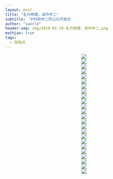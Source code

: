 ```yaml
---
layout: post
title: "名为物理，读作中二"
subtitle: '中科院中二所公众开放日'
author: "iworld"
header-img: img/2019-05-19-名为物理，读作中二.png
mathjax: true
tags:
  - 存档点
---
```


<div align="center"><img src='https://res.cloudinary.com/dzu6x6nqi/image/upload/v1558271628/iblog/openday/1.jpg'></div>
<div align='center'><img src='https://res.cloudinary.com/dzu6x6nqi/image/upload/v1558272968/iblog/openday/2019-05-19-%E5%90%8D%E4%B8%BA%E7%89%A9%E7%90%86_%E8%AF%BB%E4%BD%9C%E4%B8%AD%E4%BA%8C.png'></div>
<div align="center"><img src='https://res.cloudinary.com/dzu6x6nqi/image/upload/v1558271628/iblog/openday/2.jpg'></div>
<div align="center"><img src='https://res.cloudinary.com/dzu6x6nqi/image/upload/v1558271628/iblog/openday/3.jpg'></div>
<div align="center"><img src='https://res.cloudinary.com/dzu6x6nqi/image/upload/v1558271628/iblog/openday/4.jpg'></div>
<div align="center"><img src='https://res.cloudinary.com/dzu6x6nqi/image/upload/v1558271628/iblog/openday/5.jpg'></div>
<div align="center"><img src='https://res.cloudinary.com/dzu6x6nqi/image/upload/v1558271628/iblog/openday/6.jpg'></div>
<div align="center"><img src='https://res.cloudinary.com/dzu6x6nqi/image/upload/v1558271628/iblog/openday/7.jpg'></div>
<div align="center"><img src='https://res.cloudinary.com/dzu6x6nqi/image/upload/v1558271628/iblog/openday/8.jpg'></div>
<div align="center"><img src='https://res.cloudinary.com/dzu6x6nqi/image/upload/v1558271628/iblog/openday/9.jpg'></div>
<div align="center"><img src='https://res.cloudinary.com/dzu6x6nqi/image/upload/v1558271628/iblog/openday/10.jpg'></div>
<div align="center"><img src='https://res.cloudinary.com/dzu6x6nqi/image/upload/v1558271628/iblog/openday/11.jpg'></div>
<div align="center"><img src='https://res.cloudinary.com/dzu6x6nqi/image/upload/v1558271628/iblog/openday/12.jpg'></div>
<div align="center"><img src='https://res.cloudinary.com/dzu6x6nqi/image/upload/v1558271628/iblog/openday/13.jpg'></div>
<div align="center"><img src='https://res.cloudinary.com/dzu6x6nqi/image/upload/v1558271628/iblog/openday/14.jpg'></div>
<div align="center"><img src='https://res.cloudinary.com/dzu6x6nqi/image/upload/v1558271628/iblog/openday/15.jpg'></div>
<div align="center"><img src='https://res.cloudinary.com/dzu6x6nqi/image/upload/v1558271628/iblog/openday/16.jpg'></div>
<div align="center"><img src='https://res.cloudinary.com/dzu6x6nqi/image/upload/v1558271628/iblog/openday/17.jpg'></div>
<div align="center"><img src='https://res.cloudinary.com/dzu6x6nqi/image/upload/v1558271628/iblog/openday/18.jpg'></div>
<div align="center"><img src='https://res.cloudinary.com/dzu6x6nqi/image/upload/v1558271628/iblog/openday/19.jpg'></div>
<div align="center"><img src='https://res.cloudinary.com/dzu6x6nqi/image/upload/v1558271628/iblog/openday/20.jpg'></div>
<div align="center"><img src='https://res.cloudinary.com/dzu6x6nqi/image/upload/v1558271628/iblog/openday/21.jpg'></div>
<div align="center"><img src='https://res.cloudinary.com/dzu6x6nqi/image/upload/v1558271628/iblog/openday/22.jpg'></div>
<div align="center"><img src='https://res.cloudinary.com/dzu6x6nqi/image/upload/v1558271628/iblog/openday/23.jpg'></div>
